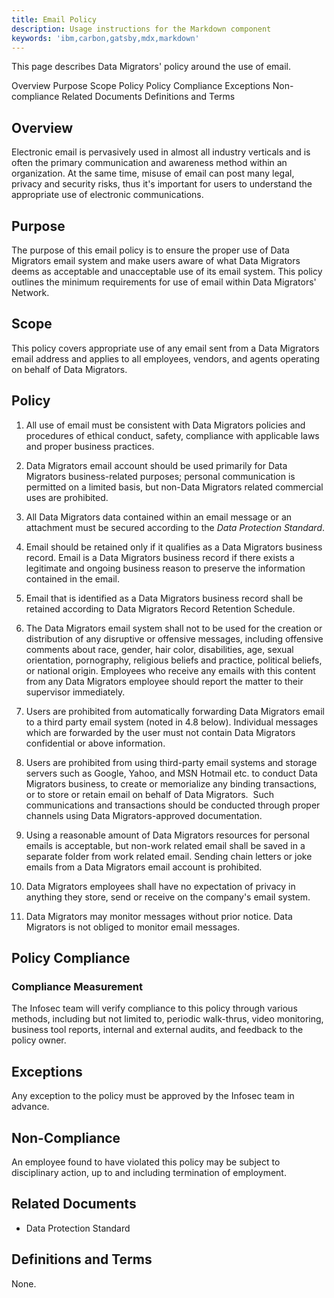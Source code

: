 ```yaml
---
title: Email Policy
description: Usage instructions for the Markdown component
keywords: 'ibm,carbon,gatsby,mdx,markdown'
---
```


<PageDescription>

This page describes Data Migrators' policy around the use of email.

</PageDescription>

<AnchorLinks>
  <AnchorLink>Overview</AnchorLink>
  <AnchorLink>Purpose</AnchorLink>
  <AnchorLink>Scope</AnchorLink>
  <AnchorLink>Policy</AnchorLink>
  <AnchorLink>Policy Compliance</AnchorLink>
  <AnchorLink>Exceptions</AnchorLink>
  <AnchorLink>Non-compliance</AnchorLink>
  <AnchorLink>Related Documents</AnchorLink>
  <AnchorLink>Definitions and Terms</AnchorLink>
</AnchorLinks>

## Overview

Electronic email is pervasively used in almost all industry verticals and is often the primary communication and awareness method within an organization. At the same time, misuse of email can post many legal, privacy and security risks, thus it's important for users to understand the appropriate use of electronic communications.

## Purpose

The purpose of this email policy is to ensure the proper use of Data Migrators email system and make users aware of what Data Migrators deems as acceptable and unacceptable use of its email system. This policy outlines the minimum requirements for use of email within Data Migrators' Network.

## Scope

This policy covers appropriate use of any email sent from a Data Migrators email address and applies to all employees, vendors, and agents operating on behalf of Data Migrators.

## Policy

1.  All use of email must be consistent with Data Migrators policies and procedures of ethical conduct, safety, compliance with applicable laws and proper business practices. 

2.  Data Migrators email account should be used primarily for Data Migrators business-related purposes; personal communication is permitted on a limited basis, but non-Data Migrators related commercial uses are prohibited.

3.  All Data Migrators data contained within an email message or an attachment must be secured according to the *Data Protection Standard*.

4.  Email should be retained only if it qualifies as a Data Migrators
    business record. Email is a Data Migrators business record if
    there exists a legitimate and ongoing business reason to preserve
    the information contained in the email.

5.  Email that is identified as a Data Migrators business record shall
    be retained according to Data Migrators Record Retention
    Schedule.

6.  The Data Migrators email system shall not to be used for the creation or distribution of any disruptive or offensive messages, including offensive comments about race, gender, hair color, disabilities, age, sexual orientation, pornography, religious beliefs and practice, political beliefs, or national origin. Employees who receive any emails with this content from any Data Migrators employee should report the matter to their supervisor immediately.

7.  Users are prohibited from automatically forwarding Data Migrators email to a third party email system (noted in 4.8 below). Individual messages which are forwarded by the user must not contain Data Migrators confidential or above information. 

8.  Users are prohibited from using third-party email systems and storage servers such as Google, Yahoo, and MSN Hotmail etc. to conduct Data Migrators business, to create or memorialize any binding transactions, or to store or retain email on behalf of Data Migrators.  Such communications and transactions should be conducted through proper channels using Data Migrators-approved documentation. 

9.  Using a reasonable amount of Data Migrators resources for personal emails is acceptable, but non-work related email shall be saved in a separate folder from work related email. Sending chain letters or joke emails from a Data Migrators email account is prohibited. 

10. Data Migrators employees shall have no expectation of privacy in anything they store, send or receive on the company's email system. 

11. Data Migrators may monitor messages without prior notice. Data Migrators is not obliged to monitor email messages.

## Policy Compliance

### Compliance Measurement

The Infosec team will verify compliance to this policy through various
methods, including but not limited to, periodic walk-thrus, video
monitoring, business tool reports, internal and external audits, and
feedback to the policy owner.

## Exceptions

Any exception to the policy must be approved by the Infosec team in
advance.

## Non-Compliance

An employee found to have violated this policy may be subject to
disciplinary action, up to and including termination of employment.

## Related Documents

-   Data Protection Standard

## Definitions and Terms

None.

